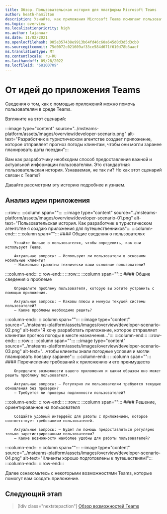 ```yaml
---
title: Обзор. Пользовательская история для платформы Microsoft Teams
author: heath-hamilton
description: Узнайте, как приложения Microsoft Teams помогают пользователям в среде Teams. Узнайте о пользователе, проблеме, требованиях к приложению, преимуществах и ориентированном на пользователя решении.
ms.topic: overview
ms.localizationpriority: high
ms.author: lajanuar
ms.date: 11/02/2021
ms.openlocfilehash: 905e357438e9913b64fd46c60a645d0d3d5d3cb0
ms.sourcegitcommit: 75d0072c021609af33ce584d671f610d78b3aaef
ms.translationtype: MT
ms.contentlocale: ru-RU
ms.lasthandoff: 09/28/2022
ms.locfileid: "68100709"
---
```

# <a name="from-ideas-to-teams-app"></a>От идей до приложения Teams

Сведения о том, как с помощью приложений можно помочь пользователям в среде Teams.

Взгляните на этот сценарий:

:::image type="content" source="../msteams-platform/assets/images/overview/developer-scenario.png" alt-text="Разработчик в туристическом агентстве создает приложение, которое отправляет прогноз погоды клиентам, чтобы они могли заранее планировать даты поездки":::

Вам как разработчику необходим способ предоставления важной и актуальной информации пользователям. Это стандартная пользовательская история. Узнаваемая, не так ли? Но как этот сценарий связан с Teams?

Давайте рассмотрим эту историю подробнее и узнаем.

## <a name="delve-into-app-ideation"></a>Анализ идеи приложения

:::row:::
   :::column span="":::
      :::image type="content" source="../msteams-platform/assets/images/overview/developer-scenario-01.png" alt-text="Пользовательская история. Как разработчик в туристическом агентстве я создаю приложения для путешественников":::
   :::column-end:::
   :::column span="":::
      #### <a name="understand-your-user"></a>Общие сведения о пользователях

        Узнайте больше о пользователях, чтобы определить, как они используют Teams. 
        
        Актуальные вопросы: – Используют ли пользователи в основном мобильные клиенты?
        – Насколько грамотны технически ваши основные пользователи?
   :::column-end:::
:::row-end:::
:::row:::
   :::column span="":::
      #### <a name="understand-the-problem"></a>Общие сведения о проблеме

        Определите проблему пользователя, которую вы хотите устранить с помощью приложения. 

        Актуальные вопросы: – Каковы плюсы и минусы текущей системы пользователей?
        – Какие проблемы необходимо решить?
   :::column-end:::
   :::column span="":::
       :::image type="content" source="../msteams-platform/assets/images/overview/developer-scenario-02.png" alt-text="Я хочу разработать приложение, которое отправляет клиентам прогноз погоды в месте назначения…":::
   :::column-end:::
:::row-end:::
:::row:::
   :::column span="":::
      :::image type="content" source="../msteams-platform/assets/images/overview/developer-scenario-03.png" alt-text="…чтобы клиенты знали погодные условия и могли планировать поездку заранее":::
   :::column-end:::
   :::column span="":::
      #### <a name="list-app-requirements-and-benefits"></a>Перечисление требований к приложению и его преимуществ

        Определите возможности вашего приложения и каким образом оно может решить проблему пользователя. 

        Актуальные вопросы: – Регулярно ли пользователям требуются текущие обновления без проверки?
        – Требуется ли проверка подлинности пользователей?
   :::column-end:::
:::row-end:::
:::row:::
   :::column span="":::
      #### <a name="user-centric-solution"></a>Решение, ориентированное на пользователя

        Создайте удобный интерфейс для работы с приложением, которое соответствует требованиям пользователей. 

        Актуальные вопросы: – Будет ли помощь предоставляться регулярно только зарегистрированным пользователям?
        – Какие возможности наиболее удобны для работы пользователей?
   :::column-end:::
   :::column span="":::
       :::image type="content" source="../msteams-platform/assets/images/overview/developer-scenario-04.png" alt-text="Клиенты хорошо подготовлены к путешествиям!":::
   :::column-end:::
:::row-end:::

Далее ознакомьтесь с некоторыми возможностями Teams, которые помогут вам создать приложение.

## <a name="next-step"></a>Следующий этап

> [!div class="nextstepaction"]
> [Обзор возможностей Teams](overview-explore.md)

